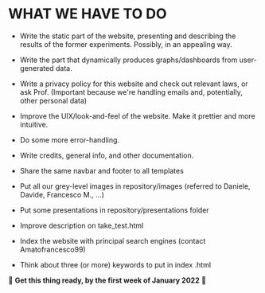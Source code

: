 # WHAT WE HAVE TO DO

- Write the static part of the website, presenting and describing the results of the former experiments. Possibly, in an appealing way.

- Write the part that dynamically produces graphs/dashboards from user-generated data.

- Write a privacy policy for this website and check out relevant laws, or ask Prof. (Important because we're handling emails and, potentially, other personal data)

- Improve the UIX/look-and-feel of the website. Make it prettier and more intuitive.

- Do some more error-handling.

- Write credits, general info, and other documentation. 

- Share the same navbar and footer to all templates

- Put all our grey-level images in repository/images (referred to Daniele, Davide, Francesco M., ...)

- Put some presentations in repository/presentations folder

- Improve description on take_test.html

- Index the website with principal search engines (contact Amatofrancesco99)

- Think about three (or more) keywords to put in index .html

🏅 **Get this thing ready, by the first week of January 2022** 🏅
